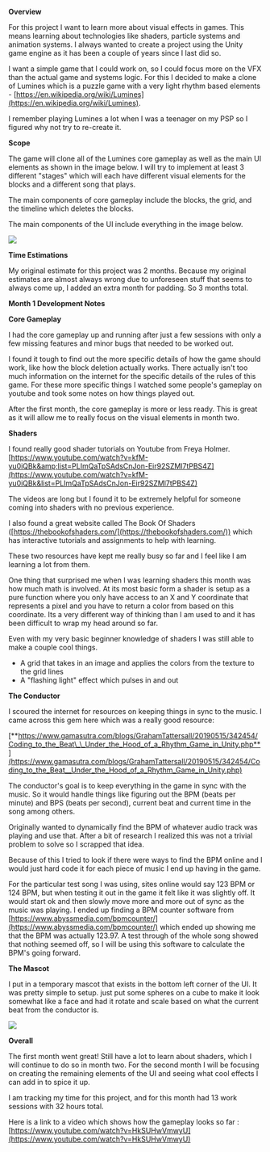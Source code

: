 **Overview**

For this project I want to learn more about visual effects in games. This means learning about technologies like shaders, particle systems and animation systems. I always wanted to create a project using the Unity game engine as it has been a couple of years since I last did so.

I want a simple game that I could work on, so I could focus more on the VFX than the actual game and systems logic. For this I decided to make a clone of Lumines which is a puzzle game with a very light rhythm based elements - [https://en.wikipedia.org/wiki/Lumines](https://en.wikipedia.org/wiki/Lumines).

I remember playing Lumines a lot when I was a teenager on my PSP so I figured why not try to re-create it.

**Scope**

The game will clone all of the Lumines core gameplay as well as the main UI elements as shown in the image below. I will try to implement at least 3 different &quot;stages&quot; which will each have different visual elements for the blocks and a different song that plays.

The main components of core gameplay include the blocks, the grid, and the timeline which deletes the blocks.

The main components of the UI include everything in the image below.

<img src='/article-images/lumines-clone/lumines-screenshot-actual.jpg' style='max-width:100%'/>

**Time Estimations**

My original estimate for this project was 2 months. Because my original estimates are almost always wrong due to unforeseen stuff that seems to always come up, I added an extra month for padding. So 3 months total.

**Month 1 Development Notes**

**Core Gameplay**

I had the core gameplay up and running after just a few sessions with only a few missing features and minor bugs that needed to be worked out.

I found it tough to find out the more specific details of how the game should work, like how the block deletion actually works. There actually isn&#39;t too much information on the internet for the specific details of the rules of this game. For these more specific things I watched some people&#39;s gameplay on youtube and took some notes on how things played out.

After the first month, the core gameplay is more or less ready. This is great as it will allow me to really focus on the visual elements in month two.

**Shaders**

I found really good shader tutorials on Youtube from Freya Holmer. [https://www.youtube.com/watch?v=kfM-yu0iQBk&amp;list=PLImQaTpSAdsCnJon-Eir92SZMl7tPBS4Z](https://www.youtube.com/watch?v=kfM-yu0iQBk&list=PLImQaTpSAdsCnJon-Eir92SZMl7tPBS4Z)

The videos are long but I found it to be extremely helpful for someone coming into shaders with no previous experience.

I also found a great website called The Book Of Shaders ([https://thebookofshaders.com/](https://thebookofshaders.com/)) which has interactive tutorials and assignments to help with learning.

These two resources have kept me really busy so far and I feel like I am learning a lot from them.

One thing that surprised me when I was learning shaders this month was how much math is involved. At its most basic form a shader is setup as a pure function where you only have access to an X and Y coordinate that represents a pixel and you have to return a color from based on this coordinate. Its a very different way of thinking than I am used to and it has been difficult to wrap my head around so far.

Even with my very basic beginner knowledge of shaders I was still able to make a couple cool things.

- A grid that takes in an image and applies the colors from the texture to the grid lines
- A &quot;flashing light&quot; effect which pulses in and out

**The Conductor**

I scoured the internet for resources on keeping things in sync to the music. I came across this gem here which was a really good resource:

[**https://www.gamasutra.com/blogs/GrahamTattersall/20190515/342454/Coding_to_the_Beat\_\_Under_the_Hood_of_a_Rhythm_Game_in_Unity.php**](https://www.gamasutra.com/blogs/GrahamTattersall/20190515/342454/Coding_to_the_Beat__Under_the_Hood_of_a_Rhythm_Game_in_Unity.php)

The conductor&#39;s goal is to keep everything in the game in sync with the music. So it would handle things like figuring out the BPM (beats per minute) and BPS (beats per second), current beat and current time in the song among others.

Originally wanted to dynamically find the BPM of whatever audio track was playing and use that. After a bit of research I realized this was not a trivial problem to solve so I scrapped that idea.

Because of this I tried to look if there were ways to find the BPM online and I would just hard code it for each piece of music I end up having in the game.

For the particular test song I was using, sites online would say 123 BPM or 124 BPM, but when testing it out in the game it felt like it was slightly off. It would start ok and then slowly move more and more out of sync as the music was playing. I ended up finding a BPM counter software from [https://www.abyssmedia.com/bpmcounter/](https://www.abyssmedia.com/bpmcounter/) which ended up showing me that the BPM was actually 123.97. A test through of the whole song showed that nothing seemed off, so I will be using this software to calculate the BPM&#39;s going forward.

**The Mascot**

I put in a temporary mascot that exists in the bottom left corner of the UI. It was pretty simple to setup. just put some spheres on a cube to make it look somewhat like a face and had it rotate and scale based on what the current beat from the conductor is.

<img src='/article-images/lumines-clone/lumines-screenshot-custom.png' style='max-width:100%'/>

**Overall**

The first month went great! Still have a lot to learn about shaders, which I will continue to do so in month two. For the second month I will be focusing on creating the remaining elements of the UI and seeing what cool effects I can add in to spice it up.

I am tracking my time for this project, and for this month had 13 work sessions with 32 hours total.

Here is a link to a video which shows how the gameplay looks so far : [https://www.youtube.com/watch?v=HkSUHwVmwyU](https://www.youtube.com/watch?v=HkSUHwVmwyU)

